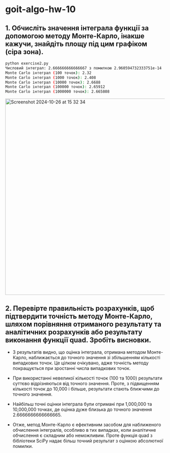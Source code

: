 # goit-algo-hw-10

## 1. Обчисліть значення інтеграла функції за допомогою методу Монте-Карло, інакше кажучи, знайдіть площу під цим графіком (сіра зона).
```bash
python exercise2.py 
Числовий інтеграл: 2.666666666666667 з помилкою 2.960594732333751e-14
Monte Carlo інтеграл (100 точок): 2.32
Monte Carlo інтеграл (1000 точок): 2.408
Monte Carlo інтеграл (10000 точок): 2.6688
Monte Carlo інтеграл (100000 точок): 2.65912
Monte Carlo інтеграл (1000000 точок): 2.665808
```
<img width="620" alt="Screenshot 2024-10-26 at 15 32 34" src="https://github.com/user-attachments/assets/51b3c0e7-a642-4f13-ae04-6a41896b8612">

## 2. Перевірте правильність розрахунків, щоб підтвердити точність методу Монте-Карло, шляхом порівняння отриманого результату та аналітичних розрахунків або результату виконання функції quad. Зробіть висновки.
   
 - З результатів видно, що оцінка інтеграла, отримана методом Монте-Карло, наближається до точного значення зі збільшенням кількості випадкових точок. Це цілком очікувано, адже точність методу покращується при зростанні числа випадкових точок.

 - При використанні невеликої кількості точок (100 та 1000) результати суттєво відрізняються від точного значення. Проте, з підвищенням кількості точок до 10,000 і більше, результати стають ближчими до точного значення.

 - Найбільш точні оцінки інтеграла були отримані при 1,000,000 та 10,000,000 точках, де оцінка дуже близька до точного значення 2.6666666666666665.

 - Отже, метод Монте-Карло є ефективним засобом для наближеного обчислення інтегралів, особливо в тих випадках, коли аналітичне обчислення є складним або неможливим. Проте функція quad з бібліотеки SciPy надає більш точний результат з оцінкою абсолютної помилки.







